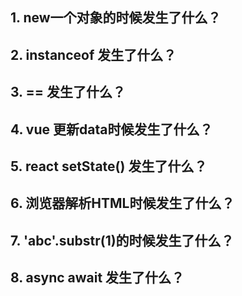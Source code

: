 ## 1. new一个对象的时候发生了什么？

## 2. instanceof 发生了什么？

## 3. == 发生了什么？

## 4. vue 更新data时候发生了什么？

## 5. react setState() 发生了什么？

## 6. 浏览器解析HTML时候发生了什么？

## 7. 'abc'.substr(1)的时候发生了什么？

## 8. async await 发生了什么？
